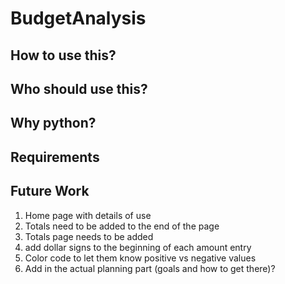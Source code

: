 # BudgetAnalysis


## How to use this?

## Who should use this?

## Why python?

## Requirements

## Future Work
1. Home page with details of use
2. Totals need to be added to the end of the page
3. Totals page needs to be added
4. add dollar signs to the beginning of each amount entry
5. Color code to let them know positive vs negative values
6. Add in the actual planning part (goals and how to get there)?